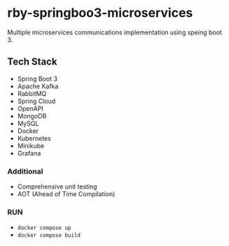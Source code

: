 # rby-springboo3-microservices

Multiple microservices communications implementation using speing boot 3.


## Tech Stack
- Spring Boot 3
- Apache Kafka
- RabbitMQ
- Spring Cloud
- OpenAPI
- MongoDB
- MySQL
- Docker
- Kubernetes
- Minikube
- Grafana


### Additional
- Comprehensive unit testing
- AOT (Ahead of Time Compilation)

### RUN
- ` docker compose up `
- ` docker compose build `
